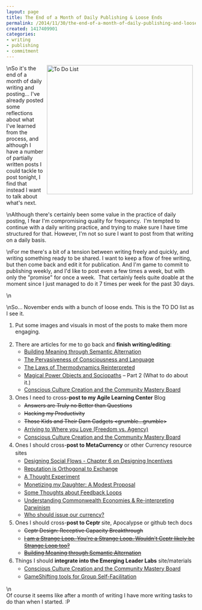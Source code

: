 ```yaml
---
layout: page
title: The End of a Month of Daily Publishing & Loose Ends
permalink: /2014/11/30/the-end-of-a-month-of-daily-publishing-and-loose-ends
created: 1417409901
categories:
- writing
- publishing
- commitment
---
```

\n<img alt="To Do List" src="{{ site.urlimg }}To-Do.png" style="width: 388px; height: 343px; margin-left: 8px; margin-right: 8px; float: right;">So it's the end of a month of daily writing and posting… I've already posted some reflections about what I've learned from the process, and although I have a number of partially written posts I could tackle to post tonight, I find that instead I want to talk about what's next.</p>\nAlthough there's certainly been some value in the practice of daily posting, I fear I'm compromising quality for frequency.&nbsp; I'm tempted to continue with a daily writing practice, and trying to make sure I have time structured for that. However, I'm not so sure I want to post from that writing on a daily basis.</p>\nFor me there's a bit of a tension between writing freely and quickly, and writing something ready to be shared. I want to keep a flow of free writing, but then come back and edit it for publication. And I'm game to commit to publishing weekly, and I'd like to post even a few times a week, but with only the "promise" for once a week.&nbsp; That certainly feels quite doable at the moment since I just managed to do it 7 times per week for the past 30 days.</p>\n<!--break--></p>\nSo… November ends with a bunch of loose ends. This is the TO DO list as I see it.</p><ol><li>Put some images and visuals in most of the posts to make them more engaging.<br>&nbsp;</li><li>There are articles for me to go back and <strong>finish writing/editing</strong>:<ul><li><a href="http://www.artbrock.com/blog/building-meaning-through-semantic-alternation" style="line-height: 1.5;">Building Meaning through Semantic Alternation</a></li><li><a href="http://www.artbrock.com/blog/pervasiveness-consciousness-and-language" style="line-height: 1.5;">The Pervasiveness of Consciousness and Language</a></li><li><a href="http://www.artbrock.com/blog/laws-thermodynamics-reinterpreted" style="line-height: 1.5;">The Laws of Thermodynamics Reinterpreted</a></li><li><a href="http://www.artbrock.com/blog/magical-power-objects-and-sociopaths" style="line-height: 1.5;">Magical Power Objects and Sociopaths</a><span style="line-height: 1.5;"> – Part 2 (What to do about it.)</span></li><li><a href="http://www.artbrock.com/blog/conscious-culture-creation-and-community-mastery-board" style="line-height: 1.5;">Conscious Culture Creation and the Community Mastery Board</a></li></ul></li><li><span style="line-height: 1.5;">Ones I need to cross-</span><strong style="line-height: 1.5;">post to my Agile Learning Center</strong><span style="line-height: 1.5;"> Blog</span><ul><li><strike style="line-height: 1.5;">Answers are Truly no Better than Questions</strike></li><li><strike style="line-height: 1.5;">Hacking my Productivity</strike></li><li><strike style="line-height: 1.5;">Those Kids and Their Darn Gadgets &lt;grumble…grumble&gt;</strike></li><li><a href="http://www.artbrock.com/blog/arriving-where-you-love-freedom-vs-agency" style="line-height: 1.5;">Arriving to Where you Love (Freedom vs. Agency)</a></li><li><a href="http://www.artbrock.com/blog/conscious-culture-creation-and-community-mastery-board" style="line-height: 1.5;">Conscious Culture Creation and the Community Mastery Board</a></li></ul></li><li><span style="line-height: 1.5;">Ones I should cross-</span><strong style="line-height: 1.5;">post to MetaCurrency</strong><span style="line-height: 1.5;"> or other Currency resource sites</span><ul><li><a href="http://www.artbrock.com/blog/designing-social-flows-chapter-6-designing-incentives" style="line-height: 1.5;">Designing Social Flows - Chapter 6 on Designing Incentives</a></li><li><a href="http://www.artbrock.com/blog/reputation-orthogonal-exchange" style="line-height: 1.5;">Reputation is Orthogonal to Exchange</a></li><li><a href="http://www.artbrock.com/blog/thought-experiment" style="line-height: 1.5;">A Thought Experiment</a></li><li><a href="http://www.artbrock.com/blog/monetizing-my-daughter-modest-proposal" style="line-height: 1.5;">Monetizing my Daughter: A Modest Proposal</a></li><li><a href="http://www.artbrock.com/blog/some-thoughts-about-feedback-loops" style="line-height: 1.5;">Some Thoughts about Feedback Loops</a></li><li><a href="http://www.artbrock.com/blog/understanding-commonwealth-economies-re-interpreting-darwinism" style="line-height: 1.5;">Understanding Commonwealth Economies &amp; Re-interpreting Darwinism</a></li><li><a href="http://www.artbrock.com/blog/who-should-issue-our-currency" style="line-height: 1.5;">Who should issue our currency?</a></li></ul></li><li><span style="line-height: 1.5;">Ones I should cross-</span><strong style="line-height: 1.5;">post to Ceptr </strong><span style="line-height: 1.5;">site, Apocalypse or github tech docs</span><ul><li><strike style="line-height: 1.5;">Ceptr Design: Receptive Capacity Breakthrough</strike></li><li><strike><a href="http://www.artbrock.com/blog/i-am-strange-loop-you%E2%80%99re-strange-loop-wouldn%E2%80%99t-ceptr-likely-be-strange-loop-too" style="line-height: 1.5;">I am a Strange Loop. You're a Strange Loop. Wouldn't Ceptr likely be Strange Loop too?</a></strike></li><li><strike><a href="http://www.artbrock.com/blog/building-meaning-through-semantic-alternation" style="line-height: 1.5;">Building Meaning through Semantic Alternation</a></strike></li></ul></li><li><span style="line-height: 1.5;">Things I should </span><strong style="line-height: 1.5;">integrate into the Emerging Leader Labs</strong><span style="line-height: 1.5;"> site/materials</span><ul><li><a href="http://www.artbrock.com/blog/conscious-culture-creation-and-community-mastery-board" style="line-height: 1.5;">Conscious Culture Creation and the Community Mastery Board</a></li><li><a href="http://www.artbrock.com/blog/gameshifting-tools-group-self-facilitation" style="line-height: 1.5;">GameShifting tools for Group Self-Facilitation</a></li></ul></li></ol>\n<br>Of course it seems like after a month of writing I have more writing tasks to do than when I started. :P</p>
